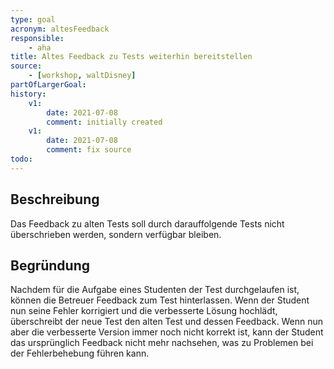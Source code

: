 ```yaml
---
type: goal
acronym: altesFeedback
responsible:
    - aha
title: Altes Feedback zu Tests weiterhin bereitstellen
source:
    - [workshop, waltDisney]
partOfLargerGoal: 
history:
    v1:
        date: 2021-07-08
        comment: initially created
    v1:
        date: 2021-07-08
        comment: fix source
todo: 
---
```


## Beschreibung

Das Feedback zu alten Tests soll durch darauffolgende Tests nicht überschrieben werden, sondern verfügbar bleiben.

## Begründung
Nachdem für die Aufgabe eines Studenten der Test durchgelaufen ist, können die Betreuer Feedback zum Test
hinterlassen. Wenn der Student nun seine Fehler korrigiert und die verbesserte Lösung hochlädt, überschreibt der neue
Test den alten Test und dessen Feedback. Wenn nun aber die verbesserte Version immer noch nicht korrekt ist, kann der
Student das ursprünglich Feedback nicht mehr nachsehen, was zu Problemen bei der Fehlerbehebung führen kann.
